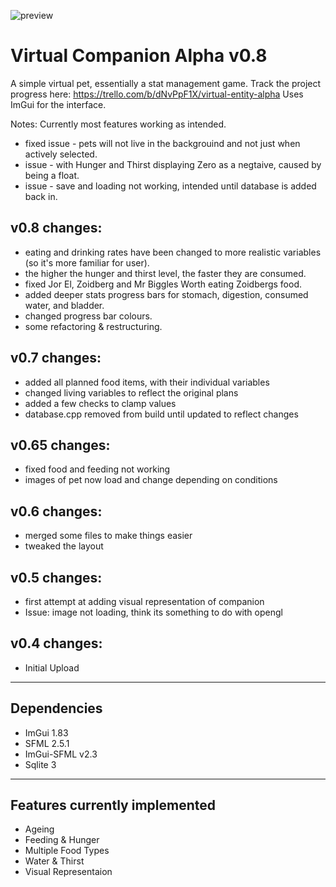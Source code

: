 ![preview](https://user-images.githubusercontent.com/80003435/144222928-9514edca-2cca-4f62-baac-37f4948dd539.png)

Virtual Companion Alpha v0.8
============================
A simple virtual pet, essentially a stat management game.
Track the project progress here: https://trello.com/b/dNvPpF1X/virtual-entity-alpha
Uses ImGui for the interface.

Notes: Currently most features working as intended.
* fixed issue - pets will not live in the backgrouind and not just when actively selected.
* issue - with Hunger and Thirst displaying Zero as a negtaive, caused by being a float.
* issue - save and loading not working, intended until database is added back in.

v0.8 changes:
-------------
* eating and drinking rates have been changed to more realistic variables (so it's more familiar for user).
* the higher the hunger and thirst level, the faster they are consumed.
* fixed Jor El, Zoidberg and Mr Biggles Worth eating Zoidbergs food.
* added deeper stats progress bars for stomach, digestion, consumed water, and bladder.
* changed progress bar colours.
* some refactoring & restructuring.

v0.7 changes:
-------------
* added all planned food items, with their individual variables
* changed living variables to reflect the original plans
* added a few checks to clamp values
* database.cpp removed from build until updated to reflect changes

v0.65 changes:
-------------
* fixed food and feeding not working
* images of pet now load and change depending on conditions

v0.6 changes:
-------------
* merged some files to make things easier
* tweaked the layout

v0.5 changes:
-------------
* first attempt at adding visual representation of companion
* Issue: image not loading, think its something to do with opengl 

v0.4 changes:
-------------
* Initial Upload

------------
Dependencies
------------
* ImGui 1.83
* SFML 2.5.1
* ImGui-SFML v2.3
* Sqlite 3

---------------------------
Features currently implemented
---------------------------
- Ageing
- Feeding & Hunger
- Multiple Food Types
- Water & Thirst
- Visual Representaion


